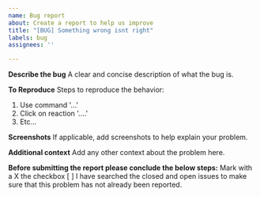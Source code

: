 ```yaml
---
name: Bug report
about: Create a report to help us improve
title: "[BUG] Something wrong isnt right"
labels: bug
assignees: ''

---
```


**Describe the bug**
A clear and concise description of what the bug is.

**To Reproduce**
Steps to reproduce the behavior:
1. Use command '...'
2. Click on reaction '....'
3. Etc...

**Screenshots**
If applicable, add screenshots to help explain your problem.

**Additional context**
Add any other context about the problem here.

**Before submitting the report please conclude the below steps:**
Mark with a X the checkbox
[ ] I have searched the closed and open issues to make sure that this problem has not already been reported.
